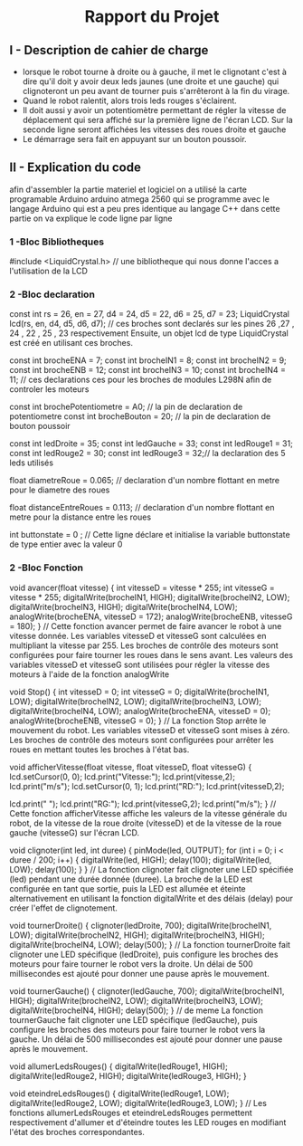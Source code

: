 <h1 align="center";">Rapport du Projet</h1>

<h2>I - Description de cahier  de charge </h2>
                    
- lorsque le robot tourne à droite ou à gauche, il met le clignotant c'est à dire qu'il doit y
avoir deux leds jaunes (une droite et une gauche) qui clignoteront un peu avant de tourner puis
s'arrêteront à la fin du virage.
- Quand le robot ralentit, alors trois leds rouges s'éclairent.
- Il doit aussi y avoir un potentiomètre permettant de régler la vitesse de déplacement qui sera
affiché sur la première ligne de l'écran LCD. Sur la seconde ligne seront affichées les vitesses
des roues droite et gauche
- Le démarrage sera fait en appuyant sur un bouton poussoir.
                 
<h2>II - Explication du code </h2> 
                    
afin d'assembler la partie materiel et logiciel on a utilisé la carte programable Arduino arduino
atmega 2560 qui se programme avec le langage Arduino qui est a peu pres identique au langage C++
dans cette partie on va explique le code ligne par ligne 
                    
<h3>1 -Bloc Bibliotheques </h3>  

#include <LiquidCrystal.h> // une bibliotheque qui nous donne l'acces a l'utilisation de la LCD
                   
<h3>2 -Bloc declaration </h3>                     

const int rs = 26, en = 27, d4 = 24, d5 = 22, d6 = 25, d7 = 23;
LiquidCrystal lcd(rs, en, d4, d5, d6, d7); // ces broches sont declarés sur les pines 26 ,27 ,
24 , 22 , 25 , 23 respectivement  Ensuite, un objet lcd de type LiquidCrystal est créé en
utilisant ces broches.

const int brocheENA = 7;<ln>
const int brocheIN1 = 8;
const int brocheIN2 = 9;
const int brocheENB = 12;
const int brocheIN3 = 10;
const int brocheIN4 = 11; // ces declarations ces pour les broches de modules L298N afin de
controler les moteurs 
                    
const int brochePotentiometre = A0; // la pin de declaration de potentiometre
const int brocheBouton = 20; // la pin de declaration de bouton poussoir

const int ledDroite = 35;
const int ledGauche = 33;
const int ledRouge1 = 31;
const int ledRouge2 = 30;
const int ledRouge3 = 32;// la declaration des 5 leds utilisés 

float diametreRoue = 0.065;       // declaration d'un nombre flottant en metre pour le diametre
des roues
                    
float distanceEntreRoues = 0.113; // declaration d'un nombre flottant en metre pour la distance
entre les roues

int buttonstate = 0 ; // Cette ligne déclare et initialise la variable buttonstate de type
entier avec la valeur 0   
                    
<h3>2 -Bloc Fonction </h3>                     
                    
void avancer(float vitesse) {
  int vitesseD = vitesse * 255;
  int vitesseG = vitesse * 255;
  digitalWrite(brocheIN1, HIGH);
  digitalWrite(brocheIN2, LOW);
  digitalWrite(brocheIN3, HIGH);
  digitalWrite(brocheIN4, LOW);
  analogWrite(brocheENA, vitesseD = 172);
  analogWrite(brocheENB, vitesseG = 180);
} // Cette fonction avancer permet de faire avancer le robot à une vitesse donnée. Les variables vitesseD et vitesseG sont calculées en multipliant la vitesse par 255. Les broches de contrôle des moteurs sont configurées pour faire tourner les roues dans le sens avant. Les valeurs des variables vitesseD et vitesseG sont utilisées pour régler la vitesse des moteurs à l'aide de la fonction analogWrite

void Stop() {
    int vitesseD = 0;
  int vitesseG = 0;
  digitalWrite(brocheIN1, LOW);
  digitalWrite(brocheIN2, LOW);
  digitalWrite(brocheIN3, LOW);
  digitalWrite(brocheIN4, LOW);
  analogWrite(brocheENA, vitesseD = 0);
  analogWrite(brocheENB, vitesseG = 0);
} // La fonction Stop arrête le mouvement du robot. Les variables vitesseD et vitesseG sont mises à zéro. Les broches de contrôle des moteurs sont configurées
pour arrêter les roues en mettant toutes les broches à l'état bas.

void afficherVitesse(float vitesse, float vitesseD, float vitesseG) {
  lcd.setCursor(0, 0);
  lcd.print("Vitesse:");
  lcd.print(vitesse,2);
  lcd.print("m/s");
  lcd.setCursor(0, 1);
  lcd.print("RD:");
  lcd.print(vitesseD,2);
 
  lcd.print(" ");
  lcd.print("RG:");
  lcd.print(vitesseG,2);
  lcd.print("m/s");
} // Cette fonction afficherVitesse affiche les valeurs de la vitesse générale du robot, de la vitesse de la roue droite (vitesseD) et de la vitesse de la roue
gauche (vitesseG) sur l'écran LCD.

void clignoter(int led, int duree) {
  pinMode(led, OUTPUT);
  for (int i = 0; i < duree / 200; i++) {
    digitalWrite(led, HIGH);
    delay(100);
    digitalWrite(led, LOW);
    delay(100);
  }
} // La fonction clignoter fait clignoter une LED spécifiée (led) pendant une durée donnée (duree). La broche de la LED est configurée en tant que sortie, puis la
LED est allumée et éteinte alternativement en utilisant la fonction digitalWrite et des délais (delay) pour créer l'effet de clignotement.

void tournerDroite() {
  clignoter(ledDroite, 700);
  digitalWrite(brocheIN1, LOW);
  digitalWrite(brocheIN2, HIGH);
  digitalWrite(brocheIN3, HIGH);
  digitalWrite(brocheIN4, LOW);
  delay(500);
} // La fonction tournerDroite fait clignoter une LED spécifique (ledDroite), puis configure les broches des moteurs pour faire tourner le robot vers la droite.
Un délai de 500 millisecondes est ajouté pour donner une pause après le mouvement.

void tournerGauche() {
  clignoter(ledGauche, 700);
  digitalWrite(brocheIN1, HIGH);
  digitalWrite(brocheIN2, LOW);
  digitalWrite(brocheIN3, LOW);
  digitalWrite(brocheIN4, HIGH);
  delay(500);
} // de meme La fonction tournerGauche fait clignoter une LED spécifique (ledGauche), puis configure les broches des moteurs pour faire tourner le robot vers la
gauche. Un délai de 500 millisecondes est ajouté pour donner une pause après le mouvement.

void allumerLedsRouges() {
  digitalWrite(ledRouge1, HIGH);
  digitalWrite(ledRouge2, HIGH);
  digitalWrite(ledRouge3, HIGH);
} 

void eteindreLedsRouges() {
  digitalWrite(ledRouge1, LOW);
  digitalWrite(ledRouge2, LOW);
  digitalWrite(ledRouge3, LOW);
} // Les fonctions allumerLedsRouges et eteindreLedsRouges permettent respectivement d'allumer et d'éteindre toutes les LED rouges en modifiant l'état des broches
correspondantes.
                 
                 
                 
                 
                 
                 
                 
                 
                 
                 
                 
                 
                 
                 
                 
                 
                 
                 
                 
                 
                 
                 
                 
                 
                 
                 
                 
                 
                 
                 
                 
                 
                 
                 
                 
                 
                 
                 
                 
                 
                 
                 
                 
                 
                 
                 
                 
                 
                 
                 
                 
                 
                 
                 
                 
                 
                 
                 
                 

